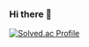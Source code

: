 ### Hi there 👋
[![Solved.ac Profile](http://mazassumnida.wtf/api/v2/generate_badge?boj=black_203)](https://solved.ac/black_203/)
<!--
**Jagwa7312/Jagwa7312** is a ✨ _special_ ✨ repository because its `README.md` (this file) appears on your GitHub profile.

Here are some ideas to get you started:

- 🔭 I’m currently working on ...
- 🌱 I’m currently learning ...
- 👯 I’m looking to collaborate on ...
- 🤔 I’m looking for help with ...
- 💬 Ask me about ...
- 📫 How to reach me: ...
- 😄 Pronouns: ...
- ⚡ Fun fact: ...
-->
